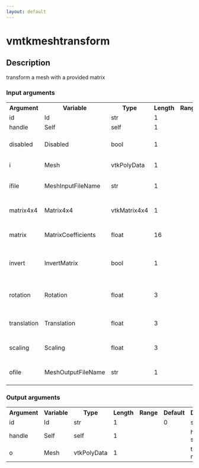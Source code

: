 ```yaml
---
layout: default
---
```

<h1>vmtkmeshtransform</h1>
<h2>Description</h2>
transform a mesh with a provided matrix
<h3>Input arguments</h3>
<table class="vmtkscripts">
<tr>
<th>Argument</th><th>Variable</th><th>Type</th><th>Length</th><th>Range</th><th>Default</th><th>Description</th>
</tr>
<tr><td>id</td><td>Id</td><td>str</td><td>1</td><td></td><td>0</td><td>script id</td>
</tr>
<tr><td>handle</td><td>Self</td><td>self</td><td>1</td><td></td><td></td><td>handle to self</td>
</tr>
<tr><td>disabled</td><td>Disabled</td><td>bool</td><td>1</td><td></td><td>0</td><td>disable execution and piping</td>
</tr>
<tr><td>i</td><td>Mesh</td><td>vtkPolyData</td><td>1</td><td></td><td></td><td>the input mesh</td>
</tr>
<tr><td>ifile</td><td>MeshInputFileName</td><td>str</td><td>1</td><td></td><td></td><td>filename for the default Mesh reader</td>
</tr>
<tr><td>matrix4x4</td><td>Matrix4x4</td><td>vtkMatrix4x4</td><td>1</td><td></td><td></td><td>the input transform matrix</td>
</tr>
<tr><td>matrix</td><td>MatrixCoefficients</td><td>float</td><td>16</td><td></td><td>[]</td><td>coefficients of transform matrix</td>
</tr>
<tr><td>invert</td><td>InvertMatrix</td><td>bool</td><td>1</td><td></td><td>0</td><td>invert matrix before applying transformation</td>
</tr>
<tr><td>rotation</td><td>Rotation</td><td>float</td><td>3</td><td></td><td>[0.0, 0.0, 0.0]</td><td>rotations around the x-,y- and z-axis</td>
</tr>
<tr><td>translation</td><td>Translation</td><td>float</td><td>3</td><td></td><td>[0.0, 0.0, 0.0]</td><td>translation in the x-,y- and z-directions</td>
</tr>
<tr><td>scaling</td><td>Scaling</td><td>float</td><td>3</td><td></td><td>[1.0, 1.0, 1.0]</td><td>scaling of the x-,y- and z-directions</td>
</tr>
<tr><td>ofile</td><td>MeshOutputFileName</td><td>str</td><td>1</td><td></td><td></td><td>filename for the default Mesh writer</td>
</tr>
</table><h3>Output arguments</h3>
<table class="vmtkscripts">
<tr>
<th>Argument</th><th>Variable</th><th>Type</th><th>Length</th><th>Range</th><th>Default</th><th>Description</th>
</tr>
<tr><td>id</td><td>Id</td><td>str</td><td>1</td><td></td><td>0</td><td>script id</td>
</tr>
<tr><td>handle</td><td>Self</td><td>self</td><td>1</td><td></td><td></td><td>handle to self</td>
</tr>
<tr><td>o</td><td>Mesh</td><td>vtkPolyData</td><td>1</td><td></td><td></td><td>the output mesh</td>
</tr>
</table>
